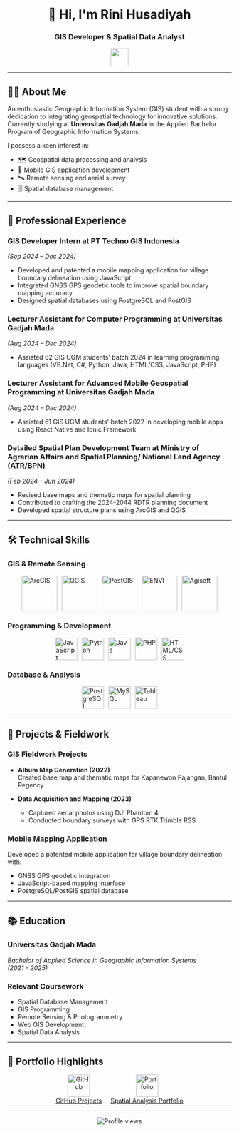 <h1 align="center">👋 Hi, I'm Rini Husadiyah</h1>
<h3 align="center">GIS Developer & Spatial Data Analyst</h3>

<p align="center">
  <a href="https://www.linkedin.com/in/rinihusadiyah/">
    <img src="https://www.vectorlogo.zone/logos/linkedin/linkedin-icon.svg" width="40" height="40" />
  </a>
</p>

---

## 👩‍🎓 About Me

An enthusiastic Geographic Information System (GIS) student with a strong dedication to integrating geospatial technology for innovative solutions. Currently studying at **Universitas Gadjah Mada** in the Applied Bachelor Program of Geographic Information Systems.

I possess a keen interest in:
- 🗺️ Geospatial data processing and analysis
- 📱 Mobile GIS application development
- 🛰️ Remote sensing and aerial survey
- 🗄️ Spatial database management

---

## 💼 Professional Experience

### **GIS Developer Intern** at PT Techno GIS Indonesia  
*(Sep 2024 – Dec 2024)*  
- Developed and patented a mobile mapping application for village boundary delineation using JavaScript
- Integrated GNSS GPS geodetic tools to improve spatial boundary mapping accuracy
- Designed spatial databases using PostgreSQL and PostGIS

### **Lecturer Assistant for Computer Programming** at Universitas Gadjah Mada  
*(Aug 2024 – Dec 2024)*  
- Assisted 62 GIS UGM students' batch 2024 in learning programming languages (VB.Net, C#, Python, Java, HTML/CSS, JavaScript, PHP)

### **Lecturer Assistant for Advanced Mobile Geospatial Programming** at Universitas Gadjah Mada  
*(Aug 2024 – Dec 2024)*  
- Assisted 61 GIS UGM students' batch 2022 in developing mobile apps using React Native and Ionic Framework

### **Detailed Spatial Plan Development Team** at Ministry of Agrarian Affairs and Spatial Planning/ National Land Agency (ATR/BPN)  
*(Feb 2024 – Jun 2024)*  
- Revised base maps and thematic maps for spatial planning
- Contributed to drafting the 2024-2044 RDTR planning document
- Developed spatial structure plans using ArcGIS and QGIS

---

## 🛠️ Technical Skills

### **GIS & Remote Sensing**
<div style="display: flex; justify-content: center; gap: 10px; flex-wrap: wrap;">
  <img src="https://static.promediateknologi.id/crop/0x0:0x0/750x500/webp/photo/p1/348/2024/11/21/Untitled-1573042901.png" width="80"  alt="ArcGIS">
  <img src="https://upload.wikimedia.org/wikipedia/commons/c/c2/QGIS_logo%2C_2017.svg" width="80"  alt="QGIS">
  <img src="https://www.osgeo.org/wp-content/uploads/postgis-logo-1.png" width="80"  alt="PostGIS">
  <img src="https://www.chest.ac.uk/media/3324/envi2.png" width="80" alt="ENVI">
  <img src="https://filessvn.s3.ap-southeast-1.amazonaws.com/wp-content/uploads/2021/09/08182401/agisoft_brand_logo.png" width="80" alt="Agisoft">
</div>

### **Programming & Development**
<div style="display: flex; justify-content: center; gap: 10px; flex-wrap: wrap;">
  <img src="https://img.icons8.com/?size=100&id=PXTY4q2Sq2lG&format=png&color=000000" width="50" alt="JavaScript">
  <img src="https://img.icons8.com/?size=100&id=13441&format=png&color=000000" width="50" alt="Python">
  <img src="https://img.icons8.com/?size=100&id=13679&format=png&color=000000" width="50" alt="Java">
  <img src="https://img.icons8.com/?size=100&id=fAMVO_fuoOuC&format=png&color=000000" width="50" alt="PHP">
  <img src="https://img.icons8.com/?size=100&id=20909&format=png&color=000000" width="50" alt="HTML/CSS">
</div>

### **Database & Analysis**
<div style="display: flex; justify-content: center; gap: 10px; flex-wrap: wrap;">
  <img src="https://img.icons8.com/?size=100&id=Pv4IGT0TSpt8&format=png&color=000000" width="50" alt="PostgreSQL">
  <img src="https://img.icons8.com/?size=100&id=rgPSE6nAB766&format=png&color=000000" width="50" alt="MySQL">
  <img src="https://img.icons8.com/?size=100&id=9Kvi1p1F0tUo&format=png&color=000000" width="50" alt="Tableau">
</div>

---

## 🚀 Projects & Fieldwork

### **GIS Fieldwork Projects**
- **Album Map Generation (2022)**  
  Created base map and thematic maps for Kapanewon Pajangan, Bantul Regency
  
- **Data Acquisition and Mapping (2023)**
  - Captured aerial photos using DJI Phantom 4
  - Conducted boundary surveys with GPS RTK Trimble RSS

### **Mobile Mapping Application**
Developed a patented mobile application for village boundary delineation with:
- GNSS GPS geodetic integration
- JavaScript-based mapping interface
- PostgreSQL/PostGIS spatial database

---

## 📚 Education

### **Universitas Gadjah Mada**  
*Bachelor of Applied Science in Geographic Information Systems*  
*(2021 - 2025)*  

### **Relevant Coursework**
- Spatial Database Management
- GIS Programming
- Remote Sensing & Photogrammetry
- Web GIS Development
- Spatial Data Analysis

---

## 📂 Portfolio Highlights

<div style="display: flex; justify-content: center; gap: 20px; flex-wrap: wrap;">
  <div style="text-align: center;">
    <a href="https://github.com/RiniHSD">
      <img src="https://img.icons8.com/?size=100&id=12599&format=png&color=000000" width="50" height="50" alt="GitHub">
    </a>
    <div><a href="https://github.com/RiniHSD">GitHub Projects</a></div>
  </div>
  
  <div style="text-align: center;">
    <a href="https://project-gis-rini.vercel.app/">
      <img src="https://img.icons8.com/?size=100&id=Dk6sM5E6gtGC&format=png&color=000000" width="50" height="50" alt="Portfolio">
    </a>
    <div><a href="https://project-gis-rini.vercel.app/">Spatial Analysis Portfolio</a></div>
  </div>
</div>

---

<p align="center">
  <img src="https://komarev.com/ghpvc/?username=RiniHSD&label=Profile+Views&color=blueviolet" alt="Profile views">
</p>
